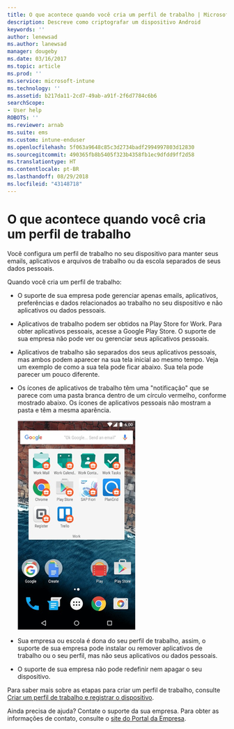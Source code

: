 ```yaml
---
title: O que acontece quando você cria um perfil de trabalho | Microsoft Docs
description: Descreve como criptografar um dispositivo Android
keywords: ''
author: lenewsad
ms.author: lanewsad
manager: dougeby
ms.date: 03/16/2017
ms.topic: article
ms.prod: ''
ms.service: microsoft-intune
ms.technology: ''
ms.assetid: b217da11-2cd7-49ab-a91f-2f6d7784c6b6
searchScope:
- User help
ROBOTS: ''
ms.reviewer: arnab
ms.suite: ems
ms.custom: intune-enduser
ms.openlocfilehash: 5f063a9648c85c3d2734badf2994997803d12830
ms.sourcegitcommit: 490365fb8b5405f323b4358fb1ec9dfdd9ff2d58
ms.translationtype: HT
ms.contentlocale: pt-BR
ms.lasthandoff: 08/29/2018
ms.locfileid: "43148718"
---
```

# <a name="what-happens-when-you-create-a-work-profile"></a>O que acontece quando você cria um perfil de trabalho

Você configura um perfil de trabalho no seu dispositivo para manter seus emails, aplicativos e arquivos de trabalho ou da escola separados de seus dados pessoais.

Quando você cria um perfil de trabalho:

- O suporte de sua empresa pode gerenciar apenas emails, aplicativos, preferências e dados relacionados ao trabalho no seu dispositivo e não aplicativos ou dados pessoais.

- Aplicativos de trabalho podem ser obtidos na Play Store for Work. Para obter aplicativos pessoais, acesse a Google Play Store. O suporte de sua empresa não pode ver ou gerenciar seus aplicativos pessoais.

- Aplicativos de trabalho são separados dos seus aplicativos pessoais, mas ambos podem aparecer na sua tela inicial ao mesmo tempo. Veja um exemplo de como a sua tela pode ficar abaixo. Sua tela pode parecer um pouco diferente.

- Os ícones de aplicativos de trabalho têm uma "notificação" que se parece com uma pasta branca dentro de um círculo vermelho, conforme mostrado abaixo. Os ícones de aplicativos pessoais não mostram a pasta e têm a mesma aparência.

    ![Play Store for Work do Android](./media/afw-google-play-store-for-work.png)

- Sua empresa ou escola é dona do seu perfil de trabalho, assim, o suporte de sua empresa pode instalar ou remover aplicativos de trabalho ou o seu perfil, mas não seus aplicativos ou dados pessoais.
- O suporte de sua empresa não pode redefinir nem apagar o seu dispositivo.

Para saber mais sobre as etapas para criar um perfil de trabalho, consulte [Criar um perfil de trabalho e registrar o dispositivo](create-a-work-profile-and-enroll-your-device-in-intune-android.md).

Ainda precisa de ajuda? Contate o suporte da sua empresa. Para obter as informações de contato, consulte o [site do Portal da Empresa](https://go.microsoft.com/fwlink/?linkid=2010980).
